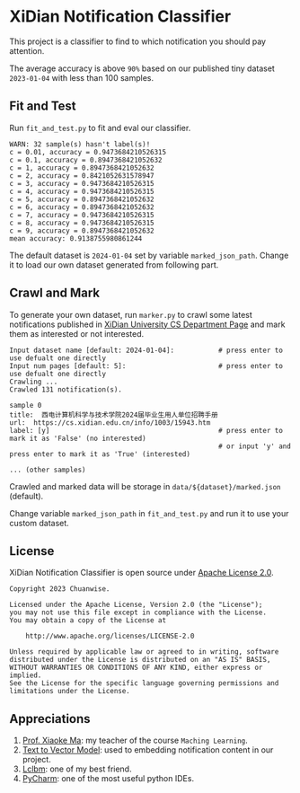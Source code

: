 # XiDian Notification Classifier

This project is a classifier to find to which notification you should pay attention. 

The average accuracy is above `90%` based on our published tiny dataset `2023-01-04` with less than 100 samples. 

## Fit and Test

Run `fit_and_test.py` to fit and eval our classifier. 

```
WARN: 32 sample(s) hasn't label(s)!
c = 0.01, accuracy = 0.9473684210526315
c = 0.1, accuracy = 0.8947368421052632
c = 1, accuracy = 0.8947368421052632
c = 2, accuracy = 0.8421052631578947
c = 3, accuracy = 0.9473684210526315
c = 4, accuracy = 0.9473684210526315
c = 5, accuracy = 0.8947368421052632
c = 6, accuracy = 0.8947368421052632
c = 7, accuracy = 0.9473684210526315
c = 8, accuracy = 0.9473684210526315
c = 9, accuracy = 0.8947368421052632
mean accuracy: 0.9138755980861244
```

The default dataset is `2024-01-04` set by variable `marked_json_path`. Change it to load our own dataset generated from following part. 

## Crawl and Mark

To generate your own dataset, run `marker.py` to crawl some latest notifications published in [XiDian University CS Department Page](https://cs.xidian.edu.cn/tzgg.htm) and mark them as interested or not interested. 

```
Input dataset name [default: 2024-01-04]:           # press enter to use defualt one directly
Input num pages [default: 5]:                       # press enter to use defualt one directly
Crawling ...
Crawled 131 notification(s). 

sample 0
title:  西电计算机科学与技术学院2024届毕业生用人单位招聘手册
url:  https://cs.xidian.edu.cn/info/1003/15943.htm
label: [y]                                          # press enter to mark it as 'False' (no interested)
                                                    # or input 'y' and press enter to mark it as 'True' (interested)

... (other samples)
```

Crawled and marked data will be storage in `data/${dataset}/marked.json` (default). 

Change variable `marked_json_path` in `fit_and_test.py` and run it to use your custom dataset. 

## License

XiDian Notification Classifier is open source under [Apache License 2.0](https://www.apache.org/licenses/LICENSE-2.0). 

```text
Copyright 2023 Chuanwise.

Licensed under the Apache License, Version 2.0 (the "License");
you may not use this file except in compliance with the License.
You may obtain a copy of the License at

    http://www.apache.org/licenses/LICENSE-2.0

Unless required by applicable law or agreed to in writing, software
distributed under the License is distributed on an "AS IS" BASIS,
WITHOUT WARRANTIES OR CONDITIONS OF ANY KIND, either express or implied.
See the License for the specific language governing permissions and
limitations under the License.
```

## Appreciations

1. [Prof. Xiaoke Ma](https://web.xidian.edu.cn/xkma/index.html): my teacher of the course `Maching Learning`. 
2. [Text to Vector Model](https://huggingface.co/shibing624/text2vec-base-chinese): used to embedding notification content in our project. 
3. [Lclbm](https://github.com/lclbm): one of my best friend. 
3. [PyCharm](https://www.jetbrains.com/pycharm/): one of the most useful python IDEs. 
